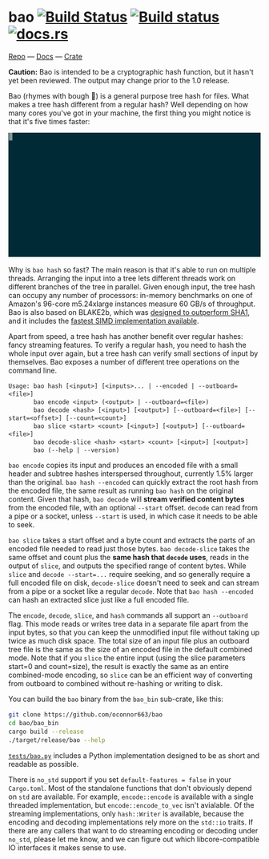 # bao [![Build Status](https://travis-ci.org/oconnor663/bao.svg?branch=master)](https://travis-ci.org/oconnor663/bao) [![Build status](https://ci.appveyor.com/api/projects/status/yt1vchury2xtqphk/branch/master?svg=true)](https://ci.appveyor.com/project/oconnor663/bao/branch/master) [![docs.rs](https://docs.rs/bao/badge.svg)](https://docs.rs/bao)

[Repo](https://github.com/oconnor663/bao) —
[Docs](https://docs.rs/bao) —
[Crate](https://crates.io/crates/bao)

**Caution:** Bao is intended to be a cryptographic hash function, but it
hasn't yet been reviewed. The output may change prior to the 1.0
release.

Bao (rhymes with bough 🌳) is a general purpose tree hash for files.
What makes a tree hash different from a regular hash? Well depending on
how many cores you've got in your machine, the first thing you might
notice is that it's five times faster:

![snazzy gif](docs/bao_hash.gif)

Why is `bao hash` so fast? The main reason is that it's able to run on
multiple threads. Arranging the input into a tree lets different threads
work on different branches of the tree in parallel. Given enough input,
the tree hash can occupy any number of processors: in-memory benchmarks
on one of Amazon's 96-core m5.24xlarge instances measure 60 GB/s of
throughput. Bao is also based on BLAKE2b, which was [designed to
outperform SHA1](https://blake2.net/), and it includes the [fastest SIMD
implementation available](https://github.com/oconnor663/blake2b_simd).

Apart from speed, a tree hash has another benefit over regular hashes:
fancy streaming features. To verify a regular hash, you need to hash the
whole input over again, but a tree hash can verify small sections of
input by themselves. Bao exposes a number of different tree operations
on the command line.

```
Usage: bao hash [<input>] [<inputs>... | --encoded | --outboard=<file>]
       bao encode <input> (<output> | --outboard=<file>)
       bao decode <hash> [<input>] [<output>] [--outboard=<file>] [--start=<offset>] [--count=<count>]
       bao slice <start> <count> [<input>] [<output>] [--outboard=<file>]
       bao decode-slice <hash> <start> <count> [<input>] [<output>]
       bao (--help | --version)
```

`bao encode` copies its input and produces an encoded file with a small
header and subtree hashes interspersed throughout, currently 1.5% larger
than the original. `bao hash --encoded` can quickly extract the root
hash from the encoded file, the same result as running `bao hash` on the
original content. Given that hash, `bao decode` will **stream verified
content bytes** from the encoded file, with an optional `--start`
offset. `decode` can read from a pipe or a socket, unless `--start` is
used, in which case it needs to be able to seek.

`bao slice` takes a start offset and a byte count and extracts the parts
of an encoded file needed to read just those bytes. `bao decode-slice`
takes the same offset and count plus the **same hash that `decode`
uses**, reads in the output of `slice`, and outputs the specified range
of content bytes. While `slice` and `decode --start=...` require
seeking, and so generally require a full encoded file on disk,
`decode-slice` doesn't need to seek and can stream from a pipe or a
socket like a regular `decode`. Note that `bao hash --encoded` can hash
an extracted slice just like a full encoded file.

The `encode`, `decode`, `slice`, and `hash` commands all support an
`--outboard` flag. This mode reads or writes tree data in a separate
file apart from the input bytes, so that you can keep the unmodified
input file without taking up twice as much disk space. The total size of
an input file plus an outboard tree file is the same as the size of an
encoded file in the default combined mode. Note that if you `slice` the
entire input (using the slice parameters start=0 and count=size), the
result is exactly the same as an entire combined-mode encoding, so
`slice` can be an efficient way of converting from outboard to combined
without re-hashing or writing to disk.

You can build the `bao` binary from the `bao_bin` sub-crate, like this:

```bash
git clone https://github.com/oconnor663/bao
cd bao/bao_bin
cargo build --release
./target/release/bao --help
```

[`tests/bao.py`](tests/bao.py) includes a Python implementation designed
to be as short and readable as possible.

There is `no_std` support if you set `default-features = false` in your
`Cargo.toml`. Most of the standalone functions that don't obviously
depend on `std` are available. For example, `encode::encode` is
available with a single threaded implementation, but
`encode::encode_to_vec` isn't avialable. Of the streaming
implementations, only `hash::Writer` is available, because the encoding
and decoding implementations rely more on the `std::io` traits. If there
are any callers that want to do streaming encoding or decoding under
`no_std`, please let me know, and we can figure out which
libcore-compatible IO interfaces it makes sense to use.
